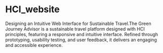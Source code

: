 # HCI_website
Designing an Intuitive Web Interface for Sustainable Travel.The Green Journey Advisor is a sustainable travel platform designed with HCI principles, featuring a responsive and intuitive interface. Refined through prototyping, usability testing, and user feedback, it delivers an engaging and accessible experience.
